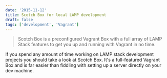 ```yaml
---
date: '2015-11-12'
title: Scotch Box for local LAMP development
draft: false
tags: ['development', 'Vagrant']
---
```


> Scotch Box is a preconfigured Vagrant Box with a full array of LAMP Stack features to get you up and running with Vagrant in no time.<!-- excerpt -->

If you spend any amount of time working on LAMP stack development projects you should take a look at Scotch Box. It's a full-featured Vagrant Box and is far easier than fiddling with setting up a server directly on your dev machine.
